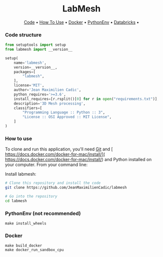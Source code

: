 
<h1 align="center">
  <br>
  <br>
  LabMesh
  <br>
</h1>

<p align="center">
  <a href="#code-structure">Code</a> •
  <a href="#how-to-use">How To Use</a> •
  <a href="#docker">Docker</a> •
  <a href="#PythonEnv">PythonEnv</a> •
  <a href="#Databricks">Databricks</a> •

[comment]: <> (  <a href="#notebook">Notebook </a> •)
</p>


### Code structure
```python
from setuptools import setup
from labmesh import __version__

setup(
    name='labmesh',
    version=__version__,
    packages=[
        "labmesh",
    ],
    license='MIT',
    author='Jean Maximilien Cadic',
    python_requires='>=3.6',
    install_requires=[r.rsplit()[0] for r in open("requirements.txt")],
    description='3D Mesh processing',
    classifiers=[
        "Programming Language :: Python :: 3",
        "License :: OSI Approved :: MIT License",
    ]
)


```

### How to use
To clone and run this application, you'll need [Git](https://git-scm.com) and [ https://docs.docker.com/docker-for-mac/install/]( https://docs.docker.com/docker-for-mac/install/) and Python installed on your computer. 
From your command line:

Install labmesh:
```bash
# Clone this repository and install the code
git clone https://github.com/JeanMaximilienCadic/labmesh

# Go into the repository
cd labmesh
```

### PythonEnv (not recommended)
```
make install_wheels
```

### Docker
```shell
make build_docker
make docker_run_sandbox_cpu
```
